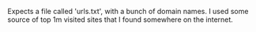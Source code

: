 Expects a file called 'urls.txt', with a bunch of domain names. I used some source of top 1m visited sites that I found somewhere on the internet.

